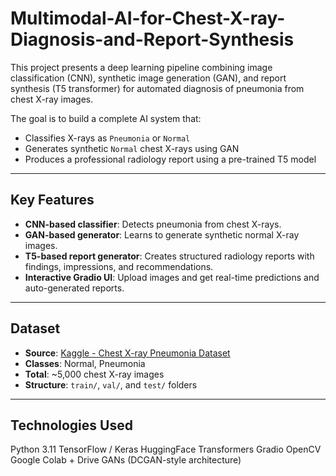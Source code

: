 # Multimodal-AI-for-Chest-X-ray-Diagnosis-and-Report-Synthesis

This project presents a deep learning pipeline combining image classification (CNN), synthetic image generation (GAN), and report synthesis (T5 transformer) for automated diagnosis of pneumonia from chest X-ray images.

The goal is to build a complete AI system that:
- Classifies X-rays as `Pneumonia` or `Normal`
- Generates synthetic `Normal` chest X-rays using GAN
- Produces a professional radiology report using a pre-trained T5 model

---

## Key Features

- **CNN-based classifier**: Detects pneumonia from chest X-rays.
- **GAN-based generator**: Learns to generate synthetic normal X-ray images.
- **T5-based report generator**: Creates structured radiology reports with findings, impressions, and recommendations.
- **Interactive Gradio UI**: Upload images and get real-time predictions and auto-generated reports.

---

## Dataset

- **Source**: [Kaggle - Chest X-ray Pneumonia Dataset](https://www.kaggle.com/datasets/paultimothymooney/chest-xray-pneumonia)
- **Classes**: Normal, Pneumonia
- **Total**: ~5,000 chest X-ray images
- **Structure**: `train/`, `val/`, and `test/` folders

---

## Technologies Used
Python 3.11
TensorFlow / Keras
HuggingFace Transformers
Gradio
OpenCV
Google Colab + Drive
GANs (DCGAN-style architecture)



